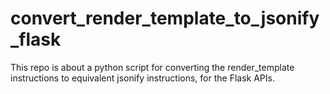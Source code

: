 # convert_render_template_to_jsonify_flask
This repo is about a python script for converting the render_template instructions to equivalent jsonify instructions, for the Flask APIs.
